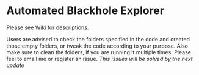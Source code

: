 # Automated Blackhole Explorer 
Please see Wiki for descriptions.

Users are advised to check the folders specified in the code and created those empty folders, or tweak the code according to your purpose. Also make sure to clean the folders, if you are running it multiple times. Please feel to email me or register an issue. *This issues will be solved by the next update*
